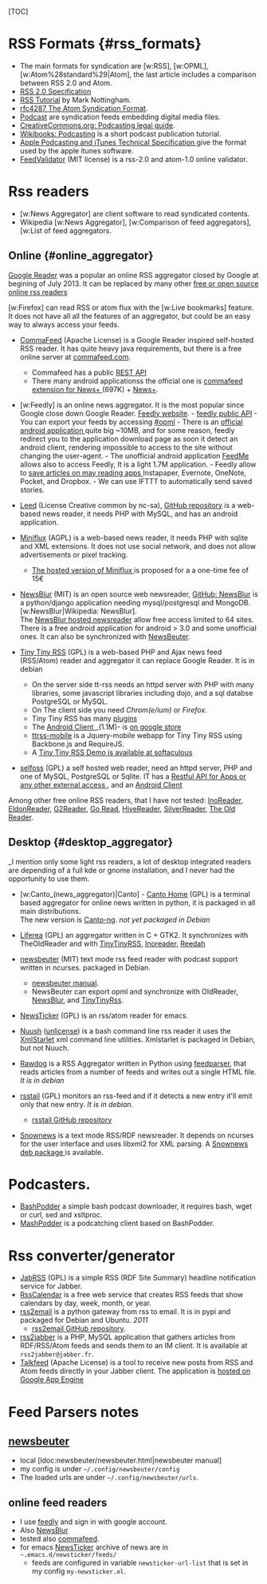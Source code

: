 <!--
.. description:
.. date: 2015-06-09
.. slug: rss_readers
.. tags:
.. link:
.. book: mzlinux
.. title: RSS Readers
-->

[TOC]

# RSS Formats {#rss_formats}

-   The main formats for syndication are
    [w:RSS],
    [w:OPML],
    [w:Atom%28standard%29|Atom],
    the last article includes a comparison between RSS 2.0 and Atom.
-   [RSS 2.0 Specification](http://blogs.law.harvard.edu/tech/rss)
-   [RSS Tutorial](http://www.mnot.net/rss/tutorial/)
    by Mark Nottingham.
-   [rfc4287 The Atom Syndication Format](https://tools.ietf.org/html/rfc4287).
-   [Podcast](http://en.wikipedia.org/wiki/Podcast)
    are syndication feeds embedding digital media files.
-   [CreativeCommons.org: Podcasting legal guide](http://wiki.creativecommons.org/Podcasting_Legal_Guide).
-   [Wikibooks: Podcasting](http://en.wikibooks.org/wiki/Podcasting)
    is a short podcast publication tutorial.
-   [Apple Podcasting and iTunes Technical Specification
    ](http://www.apple.com/itunes/store/podcaststechspecs.html)
    give the format used by the apple itunes software.
-   [FeedValidator](http://feedvalidator.org/)
    (MIT license) is a rss-2.0 and atom-1.0 online validator.


# Rss readers
-   [w:News Aggregator] are  client software to read syndicated contents.
-   Wikipedia [w:News Aggregator], [w:Comparison of feed aggregators],
    [w:List of feed aggregators.

## Online {#online_aggregator}
[Google Reader](http://www.google.com/reader/)
was a popular an online RSS aggregator closed by Google at
begining of July 2013. It can be replaced by  many other
[free or open source online rss readers
](http://alternativeto.net/software/google-reader/?license=free&platform=online)

[w:Firefox] can read RSS or atom flux with the [w:Live bookmarks] feature. It does not have all all
the features of an aggregator, but  could be an easy way to always
access your feeds.

-   [CommaFeed](https://github.com/Athou/commafeed)
    <a name="commafeed"></a> (Apache License)
    is a Google Reader inspired self-hosted RSS reader. It has quite heavy
    java requirements, but there is a free online server at
    [commafeed.com](https://www.commafeed.com/welcome).
    -   Commafeed has a public [REST API](https://www.commafeed.com/api/)
    -   There many android applicationss
        the official one is [commafeed extension for News+
        ](https://play.google.com/store/apps/details?id=com.commafeed.newspluscommafeedreader)
        (697K) + [News+](https://play.google.com/store/apps/details?id=com.noinnion.android.newsplus).

-    <a name="feedly"></a>[w:Feedly]
    is an online news aggregator. It is the most popular
    since Google close down Google Reader.
    [Feedly website](http://cloud.feedly.com/).
    -   [feedly public API](http://developer.feedly.com/)
    -   You can export your feeds by accessing
        [#opml](http://cloud.feedly.com/#opml)
    -   There is an [official android application
        ](https://play.google.com/store/apps/details?id=com.devhd.feedly)
        quite big ~10MB,
        and for some reason, feedly redirect you to the
        application download page as soon it detect an android client,
        rendering impossible to access to the site without changing the user-agent.
    -   The unofficial android application [FeedMe
        ](https://play.google.com/store/apps/details?id=com.seazon.feedme)
        allows also to access Feedly, It is a light 1.7M application.
    -   Feedly allow to [save articles on may reading apps
        ](https://blog.feedly.com/seven-ways-to-save-articles-that-you-read-in-feedly/)
        Instapaper, Evernote, OneNote, Pocket, and Dropbox.
    -   We can use IFTTT to automatically send saved stories.
-   [Leed](http://leed.idleman.fr/) (License Creative common by nc-sa),
    [GitHub repository](https://github.com/ldleman/Leed)
      is a web-based news reader, it needs PHP with MySQL, and has an android application.
-   [Miniflux](https://github.com/fguillot/miniflux) (AGPL)
    is a web-based news reader, it needs PHP with sqlite and XML extensions.
    It does not use social network, and does not allow advertisements or pixel tracking.
    -   [The hosted version of Miniflux
        ](http://miniflux.net/hosted.html) is proposed for a a one-time fee of 15€
-   [NewsBlur](http://www.newsblur.com/) <a name="newsblur"></a> (MIT)
    is an open source web newsreader,
    [GitHub: NewsBlur](https://github.com/samuelclay/NewsBlur)
    is a python/django application needing mysql/postgresql and
    MongoDB.[w:NewsBlur|Wikipedia: NewsBlur].<br>
    The [NewsBlur hosted newsreader](http://www.newsblur.com/) allow
    free access limited to 64 sites. There is a free android
    application for android > 3.0 and some unofficial ones.
    It can also be synchronized with
    [NewsBeuter](#newsbeuter  "internal reference").
-   [Tiny Tiny RSS](http://tt-rss.org/redmine/projects/tt-rss/wiki) (GPL)
    <a name="tinytinyrss"></a>
    is a web-based  PHP and Ajax news feed (RSS/Atom) reader and
    aggregator it can replace Google Reader. It is in debian
    -   On the server side tt-rss needs an httpd server with PHP with many libraries,
        some javascript libraries including dojo,
        and a sql databse PostgreSQL or MySQL.
    -   On The client side you need _Chrom(e/ium)_ or _Firefox_.
    -   Tiny Tiny RSS has many
        [plugins](http://tt-rss.org/redmine/projects/tt-rss/wiki/Plugins)
    -   The [Android Client
         ](http://tt-rss.org/redmine/projects/tt-rss-android/wiki)
        _(1.1M)- is [on google store
        ](https://play.google.com/store/apps/details?id=org.fox.ttrss)
    -   [ttrss-mobile](https://github.com/mboinet/ttrss-mobile)
        is a Jquery-mobile webapp for Tiny Tiny RSS using Backbone.js and
        RequireJS.
    -   A [Tiny Tiny RSS Demo is available at softaculous
        ](http://www.softaculous.com/demos/Tiny_Tiny_RSS)
-   [selfoss](http://selfoss.aditu.de/) (GPL)
    a self hosted web reader, need an httpd server, PHP and
    one of MySQL, PostgreSQL or Sqlite. IT has a
    [Restful API for Apps or any other external access
    ](https://github.com/SSilence/selfoss/wiki/Restful-API-for-Apps-or-any-other-external-access),
    and an [Android Client
    ](https://play.google.com/store/apps/details?id=fr.ydelouis.selfoss)

Among other free online RSS readers, that I have not tested:
[InoReader](https://inoreader.com/), [EldonReader](http://reader.eldonlabs.com),
[G2Reader](http://www.g2reader.com/fr/), [Go Read](http://www.goread.io),
[HiveReader](http://hivereader.com), [SilverReader](http://silverreader.com),
[The Old Reader](https://theoldreader.com/).


## Desktop {#desktop_aggregator}
_I mention only some light rss readers, a lot of desktop integrated
readers are depending of a full kde or gnome installation,
and I never had the opportunity to use them.

-   [w:Canto_(news_aggregator)|Canto] - [Canto Home](http://codezen.org/canto/) (GPL)
    is a terminal based aggregator for online news written in python,
    it is packaged in all main distributions.<br />
    The new version is [Canto-ng](http://codezen.org/canto-ng/).
    _not yet packaged in Debian_
-   [Liferea](http://liferea.sourceforge.net/) (GPL) an  aggregator written in C + GTK2.
    It synchronizes with TheOldReader  and with [TinyTinyRSS](#tinytinyrss "internal reference"),
    [Inoreader](http://www.inoreader.com/), [Reedah](https://www.reedah.com/)
-   [newsbeuter](http://www.newsbeuter.org/) (MIT) <a name="newsbeuter"></a>
    text mode rss feed reader with podcast support written in ncurses. packaged in Debian.
    -   [newsbeuter manual](http://www.newsbeuter.org/doc/newsbeuter.html).
    -   NewsBeuter can export opml and synchronize with OldReader,
        [NewsBlur](#newsblur  "internal reference"),
        and  [TinyTinyRss](#tinytinyrss  "internal reference").
-   <a name="newsticker"></a>
    [NewsTicker](http://www.emacswiki.org/emacs/NewsTicker) (GPL)
    is an rss/atom reader for emacs.
-   [Nuush](http://chr.tx0.org/nuush) ([unlicense](http://unlicense.org/))
    is a bash command line rss reader it uses the
    [XmlStarlet](http://xmlstar.sourceforge.net/) xml command line utilities.
    Xmlstarlet is packaged in Debian, but not Nuuch.
-   [Rawdog](http://offog.org/code/rawdog.html "offog.org rawdog")
    is a RSS Aggregator written in Python using
    [feedparser](http://www.feedparser.org/), that reads articles from a
    number of feeds and writes out a single HTML file. _It is in debian_
-   [rsstail](http://www.vanheusden.com/rsstail/) (GPL)
    monitors an rss-feed and if it detects a new entry it'll emit only
    that new entry. _It is in debian._
    -   [rsstail GitHub repository](https://github.com/flok99/rsstail)

-   [Snownews](http://kiza.kcore.de/software/snownews/)
    is a text mode RSS/RDF newsreader. It depends on ncurses
    for the user interface and uses libxml2 for XML parsing.
    A [Snownews deb package
    ](http://packages.debian.org/search?keywords=snownews)
    is available.


# Podcasters.
-   [BashPodder](https://github.com/funnelfiasco/bashpodder)
    a simple bash podcast downloader, it requires bash, wget
    or curl, sed and xsltproc.
-   [MashPodder](https://github.com/chessgriffin/mashpodder)
    is a podcatching client based on BashPodder.

# Rss converter/generator

-   [JabRSS](http://dev.cmeerw.org/jabrss/Documentation) (GPL)
    is a simple RSS (RDF Site Summary) headline notification service for Jabber.
-   [RssCalendar](http://www.rsscalendar.com/)
    is a free web service that
    creates RSS feeds that show  calendars by day, week, month, or
    year.
-   [rss2email](https://pypi.python.org/pypi/rss2email/)
    is a python gateway from rss to email. It is in pypi and packaged
    for Debian and Ubuntu. _2011_
    -   [rss2email GitHub repository](https://github.com/wking/rss2email).
-   [rss2jabber](http://sourceforge.net/projects/rss2jabber.berlios/)
    is a PHP, MySQL application that gathers articles from RDF/RSS/Atom
    feeds and sends them to an IM client.
    It is available at `rss2jabber@jabber.fr`.
-   [Talkfeed](http://code.google.com/p/talkfeed/) (Apache License)
    is a tool to receive new posts from RSS and Atom feeds
    directly in your Jabber client.
    The application is
    [hosted on Google App Engine](http://talkfeed.appspot.com)


# Feed Parsers notes

## [newsbeuter](#newsbeuter "local reference")
-   local [ldoc:newsbeuter/newsbeuter.html|newsbeuter manual]
-   my config is under `~/.config/newsbeuter/config`
-   The loaded urls are under `~/.config/newsbeuter/urls`.

## online feed readers
-   I use [feedly](#feedly "local reference") and sign in with google
    account.
-   Also [NewsBlur](#newsblur  "local reference")
-   tested also [commafeed](#commafeed "local reference").
-   for emacs
    [NewsTicker](#newsticker "local reference")
    archive of news are in `~.emacs.d/newsticker/feeds/`
    -   feeds are configured in variable `newsticker-url-list`
        that is set in my config `my-newsticker.el`.


<!-- Local Variables: -->
<!-- mode: markdown -->
<!-- ispell-local-dictionary: "english" -->
<!-- End: -->
